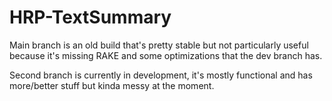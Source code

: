 # HRP-TextSummary

Main branch is an old build that's pretty stable but not particularly useful because it's missing RAKE and some optimizations that the dev branch has.

Second branch is currently in development, it's mostly functional and has more/better stuff but kinda messy at the moment.
